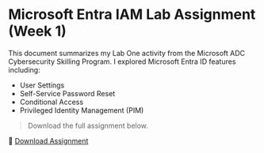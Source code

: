 # Microsoft Entra IAM Lab Assignment (Week 1)

This document summarizes my Lab One activity from the Microsoft ADC Cybersecurity Skilling Program. I explored Microsoft Entra ID features including:

- User Settings
- Self-Service Password Reset
- Conditional Access
- Privileged Identity Management (PIM)

> Download the full assignment below.

📄 [Download Assignment](LAB-ONE.docx)
